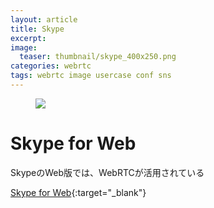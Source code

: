 ```yaml
---
layout: article
title: Skype
excerpt: 
image:
  teaser: thumbnail/skype_400x250.png
categories: webrtc
tags: webrtc image usercase conf sns
---
```


<figure>
	<a href="https://web.skype.com/" target="_blank"><img src="{{ site.url }}{{ site.baseurl }}/images/pages/skypeforweb.png"></a>
</figure>

# Skype for Web

SkypeのWeb版では、WebRTCが活用されている

[Skype for Web](https://web.skype.com/){:target="_blank"}
